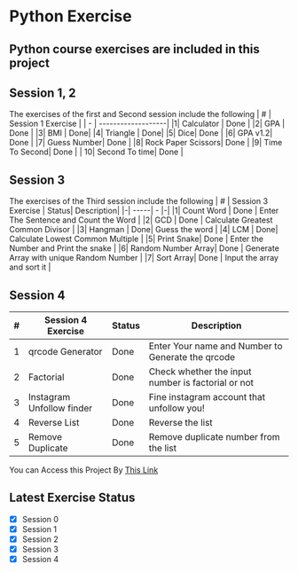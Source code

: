 # Python Exercise
Python course exercises are included in this project
---

## Session 1, 2
The exercises of the first and Second session include the following
|  #  | Session 1 Exercise |
| -  | -------------------|
|1| Calculator | Done |
|2| GPA        | Done |
|3| BMI  | Done|
|4| Triangle | Done|
|5| Dice| Done |
|6| GPA v1.2| Done |
|7| Guess Number| Done |
|8| Rock Paper Scissors| Done |
|9| Time To Second| Done |
| 10| Second To time| Done |
## Session 3
The exercises of the Third session include the following
|  #  | Session 3 Exercise | Status| Description|
|-| -----| - |-|
|1| Count Word | Done | Enter The Sentence and Count the Word |
|2| GCD        | Done | Calculate Greatest Common Divisor |
|3| Hangman  | Done| Guess the word |
|4| LCM | Done| Calculate Lowest Common Multiple |
|5| Print Snake| Done | Enter the Number and Print the snake |
|6| Random Number Array| Done | Generate Array with unique Random Number |
|7| Sort Array| Done | Input the array and sort it |
## Session 4
|  #  | Session 4 Exercise | Status| Description|
|-| -----| - |-|
|1| qrcode Generator | Done | Enter Your name and Number to Generate the qrcode |
|2| Factorial        | Done | Check whether the input number is factorial  or not|
|3| Instagram Unfollow finder  | Done| Fine instagram account that unfollow  you!|
|4| Reverse List | Done| Reverse the list |
|5| Remove Duplicate| Done | Remove duplicate number from the list |

You can Access this Project By [This Link](https://github.com/faranaktalebiii/python)

## Latest  Exercise Status
- [x] Session 0
- [x] Session 1
- [x] Session 2
- [x] Session 3
- [x] Session 4
